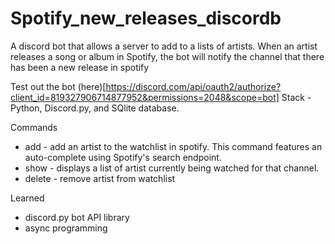 # Spotify_new_releases_discordb
A discord bot that allows a server to add to a lists of artists. When an artist releases a song or album in Spotify, the bot will notify the channel that there has been a new release in spotify

Test out the bot (here)[https://discord.com/api/oauth2/authorize?client_id=819327906714877952&permissions=2048&scope=bot]
Stack - Python, Discord.py, and SQlite database.

Commands
- add <artist> - add an artist to the watchlist in spotify. This command features an auto-complete using Spotify's search endpoint.
- show - displays a list of artist currently being watched for that channel.
- delete <artist> - remove artist from watchlist

Learned
- discord.py bot API library
- async programming
